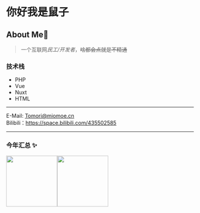 # 你好我是鼠子

## About Me🙂
 > 一个互联网*民工/开发者*，~~啥都会点就是不精通~~

### 技术栈
 - PHP
 - Vue
 - Nuxt
 - HTML

---

E-Mail: Tomori@miomoe.cn  
Bilibili：https://space.bilibili.com/435502585

---

### 今年汇总 ✨

<img align="" height="137px" src="https://github-readme-stats.vercel.app/api?username=ShuShuicu&hide_title=true&hide_border=true&show_icons=true&include_all_commits=true&line_height=21&bg_color=0,EC6C6C,FFD479,FFFC79,73FA79&theme=graywhite&locale=cn" /><img align="" height="137px" src="http://github-readme-stats.vercel.app/api/top-langs/?username=ShuShuicu&hide_title=true&hide_border=true&layout=compact&bg_color=0,73FA79,73FDFF,D783FF&theme=graywhite&locale=cn" />
